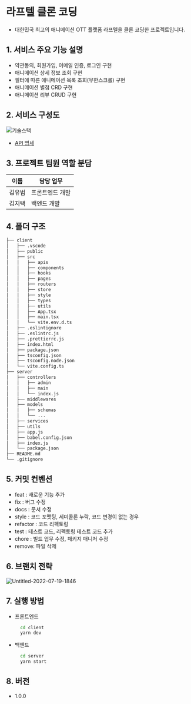 # 라프텔 클론 코딩

- 대한민국 최고의 애니메이션 OTT 플랫폼 라프텔을 클론 코딩한 프로젝트입니다.

## 1. 서비스 주요 기능 설명

- 약관동의, 회원가입, 이메일 인증, 로그인 구현
- 애니메이션 상세 정보 조회 구현
- 필터에 따른 애니메이션 목록 조회(무한스크롤) 구현
- 애니메이션 별점 CRD 구현
- 애니메이션 리뷰 CRUD 구현

## 2. 서비스 구성도

![기술스택](https://res.cloudinary.com/dhfkiaac8/image/upload/v1671376078/skills_tym5ik.png)

- [API 명세](https://github.com/ubububububub/laftel-clone/wiki/API-%EB%AA%85%EC%84%B8)

## 3. 프로젝트 팀원 역할 분담

| 이름   | 담당 업무       |
| ------ | --------------- |
| 김유범 | 프론트엔드 개발 |
| 김지택 | 백엔드 개발     |

## 4. 폴더 구조

```bash
├── client
│   ├── .vscode
│   ├── public
│   ├── src
│   │   ├── apis
│   │   ├── components
│   │   ├── hooks
│   │   ├── pages
│   │   ├── routers
│   │   ├── store
│   │   ├── style
│   │   ├── types
│   │   ├── utils
│   │   ├── App.tsx
│   │   ├── main.tsx
│   │   └── vite.env.d.ts
│   ├── .eslintignore
│   ├── .eslintrc.js
│   ├── .prettierrc.js
│   ├── index.html
│   ├── package.json
│   ├── tsconfig.json
│   ├── tsconfig.node.json
│   └── vite.config.ts
├── server
│   ├── controllers
│   │   ├── admin
│   │   ├── main
│   │   └── index.js
│   ├── middlewares
│   ├── models
│   │   ├── schemas
│   │   └── ...
│   ├── services
│   ├── utils
│   ├── app.js
│   ├── babel.config.json
│   ├── index.js
│   └── package.json
├── README.md
└── .gitignore
```

## 5. 커밋 컨벤션

- feat : 새로운 기능 추가
- fix : 버그 수정
- docs : 문서 수정
- style : 코드 포맷팅, 세미콜론 누락, 코드 변경이 없는 경우
- refactor : 코드 리펙토링
- test : 테스트 코드, 리펙토링 테스트 코드 추가
- chore : 빌드 업무 수정, 패키지 매니저 수정
- remove: 파일 삭제

## 6. 브랜치 전략

![Untitled-2022-07-19-1846](https://res.cloudinary.com/dhfkiaac8/image/upload/v1671371652/Untitled-2022-07-19-1846_rynngp.png)

## 7. 실행 방법

- 프론트엔드
  ```bash
    cd client
    yarn dev
  ```
- 백엔드
  ```bash
    cd server
    yarn start
  ```

## 8. 버전

- 1.0.0

